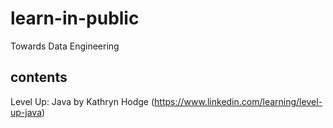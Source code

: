 # learn-in-public
Towards Data Engineering

## contents
Level Up: Java
by Kathryn Hodge
(https://www.linkedin.com/learning/level-up-java)
